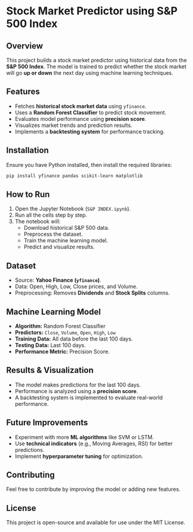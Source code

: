 # Stock Market Predictor using S&P 500 Index

## Overview
This project builds a stock market predictor using historical data from the **S&P 500 Index**. The model is trained to predict whether the stock market will go **up or down** the next day using machine learning techniques.

## Features
- Fetches **historical stock market data** using `yfinance`.
- Uses a **Random Forest Classifier** to predict stock movement.
- Evaluates model performance using **precision score**.
- Visualizes market trends and prediction results.
- Implements a **backtesting system** for performance tracking.

## Installation
Ensure you have Python installed, then install the required libraries:
```bash
pip install yfinance pandas scikit-learn matplotlib
```

## How to Run
1. Open the Jupyter Notebook (`S&P INDEX.ipynb`).
2. Run all the cells step by step.
3. The notebook will:
   - Download historical S&P 500 data.
   - Preprocess the dataset.
   - Train the machine learning model.
   - Predict and visualize results.

## Dataset
- Source: **Yahoo Finance (`yfinance`)**.
- Data: Open, High, Low, Close prices, and Volume.
- Preprocessing: Removes **Dividends** and **Stock Splits** columns.

## Machine Learning Model
- **Algorithm:** Random Forest Classifier
- **Predictors:** `Close`, `Volume`, `Open`, `High`, `Low`
- **Training Data:** All data before the last 100 days.
- **Testing Data:** Last 100 days.
- **Performance Metric:** Precision Score.

## Results & Visualization
- The model makes predictions for the last 100 days.
- Performance is analyzed using a **precision score**.
- A backtesting system is implemented to evaluate real-world performance.

## Future Improvements
- Experiment with more **ML algorithms** like SVM or LSTM.
- Use **technical indicators** (e.g., Moving Averages, RSI) for better predictions.
- Implement **hyperparameter tuning** for optimization.

## Contributing
Feel free to contribute by improving the model or adding new features.

## License
This project is open-source and available for use under the MIT License.

